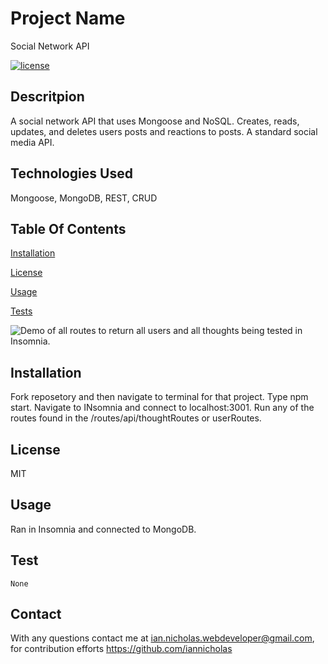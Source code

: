 
  # Project Name
  Social Network API

  [![license](https://img.shields.io/badge/License-MIT-yellow.svg)](https://opensource.org/licenses/MIT)
  
  ## Descritpion
  A social network API that uses Mongoose and NoSQL. Creates, reads, updates, and deletes users posts and reactions to posts. A standard social media API.

  ## Technologies Used
  Mongoose, MongoDB, REST, CRUD

  ## Table Of Contents
  [Installation](#installation)

  [License](#license)

  [Usage](#usage)

  [Tests](#test)

  ![Demo of all routes to return all users and all thoughts being tested in Insomnia.](./assets/socialnetwork.gif)
  ## Installation

  Fork reposetory and then navigate to terminal for that project. Type npm start. Navigate to INsomnia and connect to localhost:3001. Run any of the routes found in the /routes/api/thoughtRoutes or userRoutes.

  ## License
  MIT

  ## Usage
  Ran in Insomnia and connected to MongoDB.
  
  ## Test
  ~~~
  None
  ~~~

  ## Contact
  With any questions contact me at <ian.nicholas.webdeveloper@gmail.com>, for contribution efforts <https://github.com/iannicholas>
  